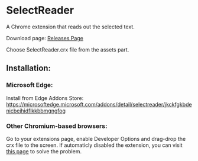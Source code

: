 # SelectReader
A Chrome extension that reads out the selected text.

Download page: [Releases Page](https://github.com/Segilmez06/SelectReader/releases/latest)

Choose SelectReader.crx file from the assets part.

## Installation:

### Microsoft Edge:
Install from Edge Addons Store: https://microsoftedge.microsoft.com/addons/detail/selectreader/jkckfgkbdenicbejhidflkkbbmgngfog

### Other Chromium-based browsers:
Go to your extensions page, enable Developer Options and drag-drop the crx file to the screen. If automaticly disabled the extension, you can visit [this page](https://techjourney.net/chrome-edge-disables-crx-installed-extensions-workarounds-to-turn-on/) to solve the problem.
